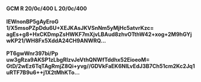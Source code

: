 #### GCM R 20/0c/400 L 20/0c/400
**IEWnonBP5gAyEroG**<br/>**1/X5msoPZpDdu6U+XEJKAsJKVSnNm5yMjHc5atvrKzc=**<br/>**agEs+g8+HxCKDmpZsHWKF7mXjvLBAud8zhvOTthW42+xog+2M9hGYjwKP21/WH8Fx5XddA24CH9ANWRQ...**<br/><br/>
**PT6gwWnr397bi/Pp**<br/>**uw3gRza9AKSP1zLbgRIzvJeVthQNWfTddhx52EioeoM=**<br/>**GtD/2wEz6TqTAgRmjZ8Qi+yvg//GDVkFaEK6NILvEdJ3B7Ch51cm2Kc2Jq1uRTF7B9u6++j1X2tMhKTo...**